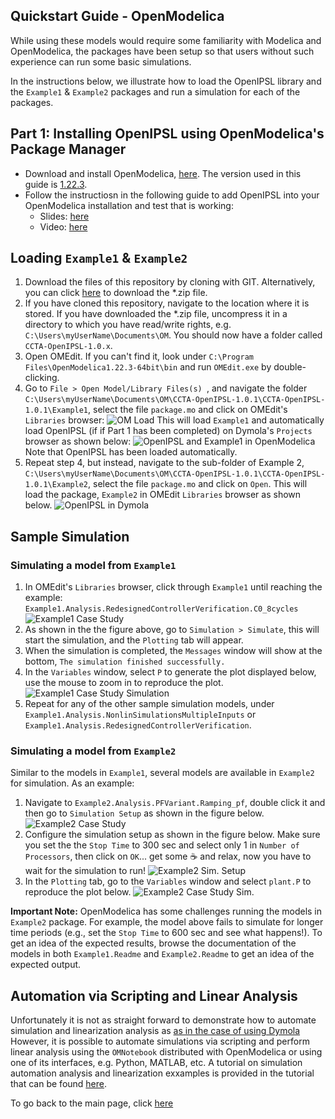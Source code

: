 ## Quickstart Guide - OpenModelica
While using these models would require some familiarity with Modelica and OpenModelica, the packages have been setup so that users without such experience can run some basic simulations. 

In the instructions below, we illustrate how to load the OpenIPSL library and the `Example1` & `Example2` packages and run a simulation for each of the packages.

## Part 1: Installing OpenIPSL using OpenModelica's Package Manager
- Download and install OpenModelica, [here](https://openmodelica.org/download/download-windows/). The version used in this guide is [1.22.3](https://github.com/OpenModelica/OpenModelica/milestone/50?closed=1).
- Follow the instructiosn in the following guide to add OpenIPSL into your OpenModelica installation and test that is working:
  - Slides: [here](http://dx.doi.org/10.13140/RG.2.2.33842.58562)
  - Video: [here](https://youtu.be/Q0lhw19Sl2E)

## Loading `Example1` & `Example2`
  1. Download the files of this repository by cloning with GIT. Alternatively, you can click [here](https://github.com/ALSETLab/CCTA-OpenIPSL/archive/refs/tags/v1.0.1.zip) to download the *.zip file.
  2. If you have cloned this repository, navigate to the location where it is stored. If you have downloaded the *.zip file, uncompress it in a directory to which you have read/write rights, e.g. `C:\Users\myUserName\Documents\OM`. You should now have a folder called `CCTA-OpenIPSL-1.0.x`.
  3. Open OMEdit. If you can't find it, look under `C:\Program Files\OpenModelica1.22.3-64bit\bin` and run `OMEdit.exe` by double-clicking. 
  4. Go to `File > Open Model/Library Files(s) `, and navigate the folder `C:\Users\myUserName\Documents\OM\CCTA-OpenIPSL-1.0.1\CCTA-OpenIPSL-1.0.1\Example1`, select the file `package.mo` and click on OMEdit's `Libraries` browser:
   ![OM Load](../Assets/img/omsupport/01load.png)
   This will load `Example1` and automatically load OpenIPSL (if if Part 1 has been completed) on Dymola's `Projects` browser as shown below:
   ![OpenIPSL and Example1 in OpenModelica](../Assets/img/omsupport/02loadexample1.png)
   Note that OpenIPSL has been loaded automatically.
  5. Repeat step 4, but instead, navigate to the sub-folder of Example 2, `C:\Users\myUserName\Documents\OM\CCTA-OpenIPSL-1.0.1\CCTA-OpenIPSL-1.0.1\Example2`, select the file `package.mo` and click on `Open`. This will load the package, `Example2` in OMEdit `Libraries` browser as shown below.
   ![OpenIPSL in Dymola](../Assets/img/omsupport/03loadexample2.png)

## Sample Simulation
### Simulating a model from `Example1`
1. In OMEdit's `Libraries` browser, click through `Example1` until reaching the example: `Example1.Analysis.RedesignedControllerVerification.C0_8cycles`
![Example1 Case Study](../Assets/img/omsupport/04example1select.png)
2. As shown in the the figure above, go to `Simulation > Simulate`, this will start the simulation, and the `Plotting` tab will appear.
3. When the simulation is completed, the `Messages` window will show at the bottom, `The simulation finished successfully.`
4. In the `Variables` window, select `P` to generate the plot displayed below, use the mouse to zoom in to reproduce the plot. ![Example1 Case Study Simulation](../Assets/img/omsupport/04example1sim.png)
5. Repeat for any of the other sample simulation models, under `Example1.Analysis.NonlinSimulationsMultipleInputs` or `Example1.Analysis.RedesignedControllerVerification`.
### Simulating a model from `Example2`
Similar to the models in `Example1`, several models are available in `Example2` for simulation. As an example:
1. Navigate to `Example2.Analysis.PFVariant.Ramping_pf`, double click it and then go to `Simulation Setup` as shown in the figure below.
![Example2 Case Study](../Assets/img/omsupport/05example2select.png)
2. Configure the simulation setup as shown in the figure below. Make sure you set the the `Stop Time` to 300 sec and  select only 1 in `Number of Processors`, then click on `OK`... get some :coffee: and relax, now you have to wait for the simulation to run!
![Example2 Sim. Setup](../Assets/img/omsupport/05example2simsetup.png)
3. In the `Plotting` tab, go to the `Variables` window and select `plant.P` to reproduce the plot below.
![Example2 Case Study Sim.](../Assets/img/omsupport/05example2sim.png)

**Important Note:** OpenModelica has some challenges running the models in `Example2` package. For example, the model above fails to simulate for longer time periods (e.g., set the `Stop Time` to 600 sec and see what happens!). To get an idea of the expected results, browse the documentation of the models in both `Example1.Readme` and `Example2.Readme` to get an idea of the expected output.

## Automation via Scripting and Linear Analysis
Unfortunately it is not as straight forward to demonstrate how to automate simulation and linearization analysis as [as in the case of using Dymola](../QuickstartGuides/Quickstart-Dymola.md) However, it is possible to automate simulations via scripting and perform linear analysis using the `OMNotebook` distributed with OpenModelica or using one of its interfaces, e.g. Python, MATLAB, etc. A tutorial on simulation automation analysis and linearization exxamples is provided in the tutorial that can be found [here](http://dx.doi.org/10.13140/RG.2.2.13206.52809).

To go back to the main page, click [here](../README.md)